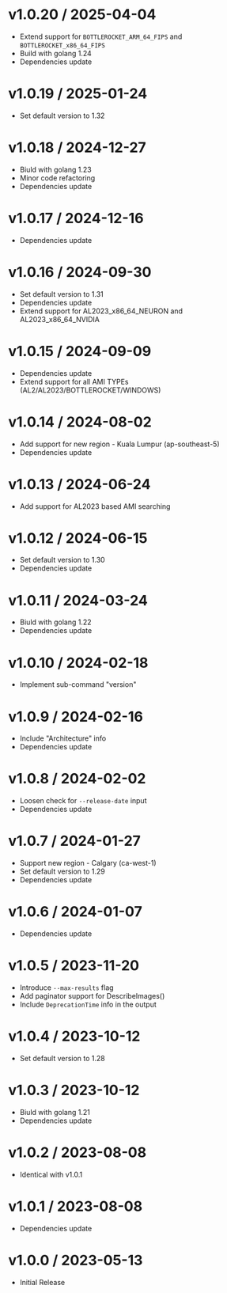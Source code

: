 <!-- markdownlint-disable -->

# v1.0.20 / 2025-04-04

* Extend support for `BOTTLEROCKET_ARM_64_FIPS` and `BOTTLEROCKET_x86_64_FIPS`
* Build with golang 1.24
* Dependencies update

# v1.0.19 / 2025-01-24

* Set default version to 1.32

# v1.0.18 / 2024-12-27

* Biuld with golang 1.23
* Minor code refactoring
* Dependencies update

# v1.0.17 / 2024-12-16

* Dependencies update

# v1.0.16 / 2024-09-30

* Set default version to 1.31
* Dependencies update
* Extend support for AL2023_x86_64_NEURON and AL2023_x86_64_NVIDIA

# v1.0.15 / 2024-09-09

* Dependencies update
* Extend support for all AMI TYPEs (AL2/AL2023/BOTTLEROCKET/WINDOWS)

# v1.0.14 / 2024-08-02

* Add support for new region - Kuala Lumpur (ap-southeast-5)
* Dependencies update

# v1.0.13 / 2024-06-24

* Add support for AL2023 based AMI searching

# v1.0.12 / 2024-06-15

* Set default version to 1.30
* Dependencies update

# v1.0.11 / 2024-03-24

* Biuld with golang 1.22
* Dependencies update

# v1.0.10 / 2024-02-18

* Implement sub-command "version"

# v1.0.9 / 2024-02-16

* Include "Architecture" info
* Dependencies update

# v1.0.8 / 2024-02-02

* Loosen check for `--release-date` input
* Dependencies update

# v1.0.7 / 2024-01-27

* Support new region - Calgary (ca-west-1)
* Set default version to 1.29
* Dependencies update

# v1.0.6 / 2024-01-07

* Dependencies update

# v1.0.5 / 2023-11-20

* Introduce `--max-results` flag
* Add paginator support for DescribeImages()
* Include `DeprecationTime` info in the output

# v1.0.4 / 2023-10-12

* Set default version to 1.28

# v1.0.3 / 2023-10-12

* Biuld with golang 1.21
* Dependencies update

# v1.0.2 / 2023-08-08

* Identical with v1.0.1

# v1.0.1 / 2023-08-08

* Dependencies update

# v1.0.0 / 2023-05-13

* Initial Release
